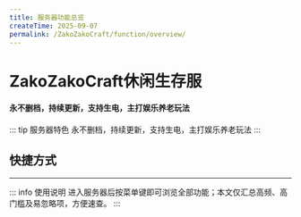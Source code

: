 ```yaml
---
title: 服务器功能总览
createTime: 2025-09-07
permalink: /ZakoZakoCraft/function/overview/
---
```


# ZakoZakoCraft休闲生存服
#### 永不删档，持续更新，支持生电，主打娱乐养老玩法

::: tip 服务器特色
永不删档，持续更新，支持生电，主打娱乐养老玩法
:::

## 快捷方式
<LinkCard icon="famicons:business" title="领地系统" href="/ZakoZakoCraft/function/dominion/player/" />
<LinkCard icon="famicons:diamond" title="经济系统" href="/ZakoZakoCraft/function/economy/" />
<LinkCard icon="solar:donut-bitten-line-duotone" title="装饰功能" href="/ZakoZakoCraft/function/decoration/" />
<LinkCard icon="solar:box-broken" title="其他功能" href="/ZakoZakoCraft/function/services/" />
<LinkCard icon="solar:calendar-add-bold" title="特色配方" href="/ZakoZakoCraft/function/CustomRecipes/" />

---

::: info 使用说明
进入服务器后按菜单键即可浏览全部功能；本文仅汇总高频、高门槛及易忽略项，方便速查。
:::